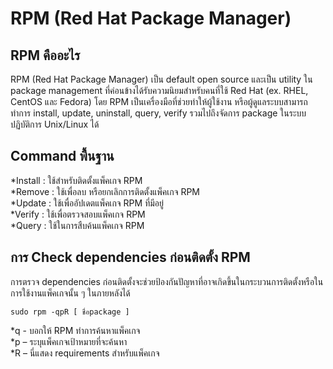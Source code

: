 # RPM (Red Hat Package Manager)
## RPM คืออะไร 
RPM (Red Hat Package Manager) เป็น default open source และเป็น utility ใน package management ที่ค่อนข้างได้รับความนิยมสำหรับคนที่ใช้ Red Hat (ex. RHEL, CentOS และ Fedora) โดย RPM เป็นเครื่องมือที่ช่วยทำให้ผู้ใช้งาน หรือผู้ดูแลระบบสามารถทำการ install, update, uninstall, query, verify รวมไปถึงจัดการ package ในระบบปฏิบัติการ Unix/Linux ได้

## Command พื้นฐาน
*Install : ใช้สำหรับติดตั้งแพ็คเกจ RPM\
*Remove : ใช้เพื่อลบ หรือยกเลิกการติดตั้งแพ็คเกจ RPM\
*Update : ใช้เพื่ออัปเดตแพ็คเกจ RPM ที่มีอยู่\
*Verify : ใช้เพื่อตรวจสอบแพ็คเกจ RPM\
*Query : ใช้ในการสืบค้นแพ็คเกจ RPM

## การ Check dependencies ก่อนติดตั้ง RPM
การตรวจ dependencies ก่อนติดตั้งจะช่วยป้องกันปัญหาที่อาจเกิดขึ้นในกระบวนการติดตั้งหรือในการใช้งานแพ็คเกจนั้น ๆ ในภายหลังได้
```
sudo rpm -qpR [ ชื่อpackage ]
```
  *q - บอกให้ RPM ทำการค้นหาแพ็คเกจ\
  *p – ระบุแพ็คเกจเป้าหมายที่จะค้นหา\
  *R – นี่แสดง requirements สำหรับแพ็คเกจ

